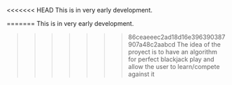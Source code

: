 <<<<<<< HEAD
This is in very early development.

=======
This is in very early development.

>>>>>>> 86ceaeeec2ad18d16e396390387907a48c2aabcd
The idea of the proyect is to have an algorithm for perfect blackjack play and allow the user to learn/compete against it